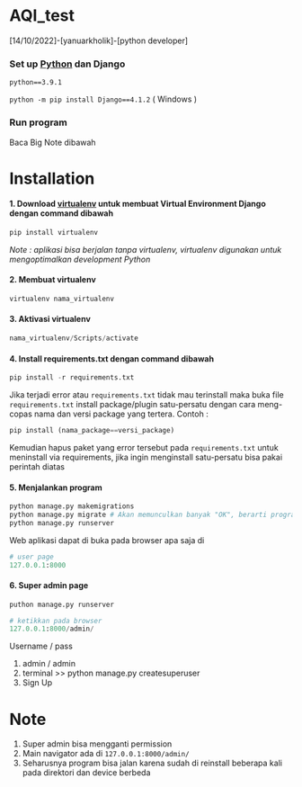 # AQI_test

[14/10/2022]-[yanuarkholik]-[python developer]

### Set up [Python](https://www.python.org/downloads/) dan Django
`python==3.9.1`

`python -m pip install Django==4.1.2` ( Windows )

### Run program
Baca Big Note dibawah 

# Installation

#### 1. Download [virtualenv](https://yasoob.me/2013/07/30/what-is-virtualenv/) untuk membuat Virtual Environment Django dengan command dibawah
```python
pip install virtualenv
```
*Note : aplikasi bisa berjalan tanpa virtualenv, virtualenv digunakan untuk mengoptimalkan development Python*
#### 2. Membuat virtualenv
```python
virtualenv nama_virtualenv
```
#### 3. Aktivasi virtualenv
```python
nama_virtualenv/Scripts/activate
```
#### 4. Install requirements.txt dengan command dibawah
```python 
pip install -r requirements.txt
```
Jika terjadi error atau ```requirements.txt``` tidak mau terinstall maka buka file ```requirements.txt``` install package/plugin satu-persatu dengan cara meng-copas nama dan versi package yang tertera. Contoh :
```python
pip install (nama_package==versi_package)
```
Kemudian hapus paket yang error tersebut pada ```requirements.txt``` untuk meninstall via requirements, jika ingin menginstall satu-persatu bisa pakai perintah diatas

#### 5. Menjalankan program
```python
python manage.py makemigrations
python manage.py migrate # Akan memunculkan banyak "OK", berarti program tidak ada masalah
python manage.py runserver
```
Web aplikasi dapat di buka pada browser apa saja di  
```python 
# user page
127.0.0.1:8000
```

#### 6. Super admin page
```python 
puthon manage.py runserver

# ketikkan pada browser
127.0.0.1:8000/admin/
```
Username / pass
1. admin / admin
2. terminal >> python manage.py createsuperuser 
3. Sign Up

# Note
1. Super admin bisa mengganti permission
2. Main navigator ada di ```127.0.0.1:8000/admin/```
3. Seharusnya program bisa jalan karena sudah di reinstall beberapa kali pada direktori dan device berbeda

